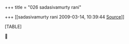 +++
title = "026 sadasivamurty rani"

+++
[[sadasivamurty rani	2009-03-14, 10:39:44 [Source](https://groups.google.com/g/bvparishat/c/_Uyc_LSnqNM)]]



[TABLE]



